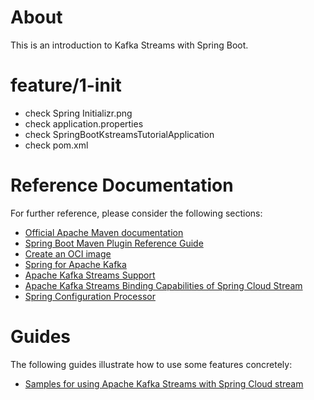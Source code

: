 # About
This is an introduction to Kafka Streams with Spring Boot.

# feature/1-init
- check Spring Initializr.png
- check application.properties
- check SpringBootKstreamsTutorialApplication
- check pom.xml

# Reference Documentation
For further reference, please consider the following sections:

* [Official Apache Maven documentation](https://maven.apache.org/guides/index.html)
* [Spring Boot Maven Plugin Reference Guide](https://docs.spring.io/spring-boot/docs/2.3.0.RC1/maven-plugin/reference/html/)
* [Create an OCI image](https://docs.spring.io/spring-boot/docs/2.3.0.RC1/maven-plugin/reference/html/#build-image)
* [Spring for Apache Kafka](https://docs.spring.io/spring-boot/docs/2.2.7.RELEASE/reference/htmlsingle/#boot-features-kafka)
* [Apache Kafka Streams Support](https://docs.spring.io/spring-kafka/docs/current/reference/html/_reference.html#kafka-streams)
* [Apache Kafka Streams Binding Capabilities of Spring Cloud Stream](https://docs.spring.io/spring-cloud-stream/docs/current/reference/htmlsingle/#_kafka_streams_binding_capabilities_of_spring_cloud_stream)
* [Spring Configuration Processor](https://docs.spring.io/spring-boot/docs/2.2.7.RELEASE/reference/htmlsingle/#configuration-metadata-annotation-processor)

# Guides
The following guides illustrate how to use some features concretely:

* [Samples for using Apache Kafka Streams with Spring Cloud stream](https://github.com/spring-cloud/spring-cloud-stream-samples/tree/master/kafka-streams-samples)
